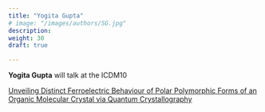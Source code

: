 ```yaml
---
title: "Yogita Gupta"
# image: "/images/authors/SG.jpg"
description: 
weight: 30
draft: true

---
```


**Yogita Gupta** will talk at the ICDM10

[Unveiling Distinct Ferroelectric Behaviour of Polar Polymorphic Forms of an
Organic Molecular Crystal via Quantum Crystallography](/abstracts/gupta.md)
